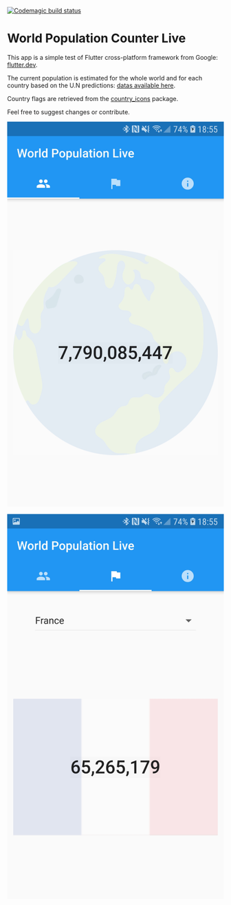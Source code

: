 [![Codemagic build status](https://api.codemagic.io/apps/5ebfa9195c1ff55435d79296/5ebfa9195c1ff55435d79295/status_badge.svg)](https://codemagic.io/apps/5ebfa9195c1ff55435d79296/5ebfa9195c1ff55435d79295/latest_build)

# World Population Counter Live

This app is a simple test of Flutter cross-platform framework from Google: [flutter.dev](https://flutter.dev).

The current population is estimated for the whole world and for each country based on the U.N predictions: [datas available here](https://population.un.org/wpp/Download/Standard/Population/).

Country flags are retrieved from the [country_icons](https://pub.dev/packages/country_icons) package.

Feel free to suggest changes or contribute.

![](screen1.jpg)

![](screen2.jpg)

